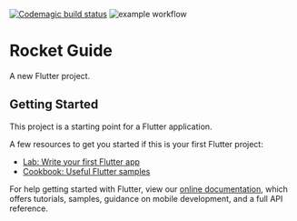 [![Codemagic build status](https://api.codemagic.io/apps/61a3aaa50ca5fe2fa2288ee5/61a3aaa50ca5fe2fa2288ee4/status_badge.svg)](https://codemagic.io/apps/61a3aaa50ca5fe2fa2288ee5/61a3aaa50ca5fe2fa2288ee4/latest_build) ![example workflow](https://github.com/azisramdhan/rocket-guide/actions/workflows/flutter-ci.yml/badge.svg?branch=main)

# Rocket Guide

A new Flutter project.

## Getting Started

This project is a starting point for a Flutter application.

A few resources to get you started if this is your first Flutter project:

- [Lab: Write your first Flutter app](https://flutter.dev/docs/get-started/codelab)
- [Cookbook: Useful Flutter samples](https://flutter.dev/docs/cookbook)

For help getting started with Flutter, view our
[online documentation](https://flutter.dev/docs), which offers tutorials,
samples, guidance on mobile development, and a full API reference.
